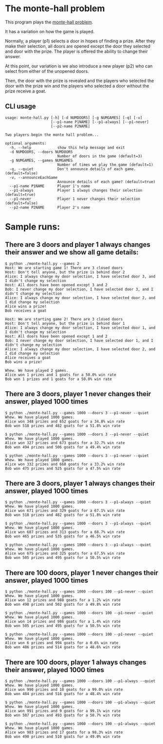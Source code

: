 # The monte-hall problem
This program plays the [monte-hall problem](https://en.wikipedia.org/wiki/Monty_Hall_problem).

It has a variation on how the game is played.

Normally, a player (p1) selects a door in hopes of finding a prize.
After they make their selection, all doors are opened except the door they selected and door with the prize.
The player is offered the ability to change their answer.

At this point, our variation is we also introduce a new player (p2) who can select from either of the unopened doors.

Then, the door with the prize is revealed and the players who selected the door with the prize win
and the players who selected a door without the prize receive a goat.

## CLI usage
```
usage: monte-hall.py [-h] [-d NUMDOORS] [-g NUMGAMES] [-q] [-v]
                     [--p1-name P1NAME] [--p1-always] [--p1-never]
                     [--p2-name P2NAME]

Two players begin the monte hall problem...

optional arguments:
  -h, --help            show this help message and exit
  -d NUMDOORS, --doors NUMDOORS
                        Number of doors in the game (default=3)
  -g NUMGAMES, --games NUMGAMES
                        Number of times we play the game (default=1)
  -q, --quiet           Don't announce details of each game. (default=false)
  -v, --announceEachGame
                        Announce details of each game? (default=true)
  --p1-name P1NAME      Player 1's name
  --p1-always           Player 1 always changes their selection (default=true)
  --p1-never            Player 1 never changes their selection (default=false)
  --p2-name P2NAME      Player 2's name
```


# Sample runs:

## There are 3 doors and player 1 always changes their answer and we show all game details:
```
$ python ./monte-hall.py --games 2
Host: We are starting game 1! There are 3 closed doors
Host: Don't tell anyone, but the prize is behind door 2
Alice: I always change my door selection, I have selected door 3, and I didn't change my selection
Host: All doors have been opened except 3 and 2
Bob: I never change my door selection, I have selected door 3, and I didn't change my selection
Alice: I always change my door selection, I have selected door 2, and I did change my selection
Alice wins a prize!
Bob receives a goat

Host: We are starting game 2! There are 3 closed doors
Host: Don't tell anyone, but the prize is behind door 1
Alice: I always change my door selection, I have selected door 1, and I didn't change my selection
Host: All doors have been opened except 1 and 2
Bob: I never change my door selection, I have selected door 1, and I didn't change my selection
Alice: I always change my door selection, I have selected door 2, and I did change my selection
Alice receives a goat
Bob wins a prize!

Whew. We have played 2 games.
Alice won 1 prizes and 1 goats for a 50.0% win rate
Bob won 1 prizes and 1 goats for a 50.0% win rate
```

## There are 3 doors, player 1 never changes their answer, played 1000 times
```
$ python ./monte-hall.py --games 1000 --doors 3 --p1-never --quiet
Whew. We have played 1000 games.
Alice won 348 prizes and 652 goats for a 34.8% win rate
Bob won 518 prizes and 482 goats for a 51.8% win rate
```

```
$ python ./monte-hall.py --games 1000 --doors 3 --p1-never --quiet
Whew. We have played 1000 games.
Alice won 327 prizes and 673 goats for a 32.7% win rate
Bob won 494 prizes and 506 goats for a 49.4% win rate
```

```
$ python ./monte-hall.py --games 1000 --doors 3 --p1-never --quiet
Whew. We have played 1000 games.
Alice won 332 prizes and 668 goats for a 33.2% win rate
Bob won 475 prizes and 525 goats for a 47.5% win rate
```

## There are 3 doors, player 1 always changes their answer, played 1000 times
```
$ python ./monte-hall.py --games 1000 --doors 3 --p1-always --quiet
Whew. We have played 1000 games.
Alice won 671 prizes and 329 goats for a 67.1% win rate
Bob won 518 prizes and 482 goats for a 51.8% win rate
```

```
$ python ./monte-hall.py --games 1000 --doors 3 --p1-always --quiet
Whew. We have played 1000 games.
Alice won 687 prizes and 313 goats for a 68.7% win rate
Bob won 465 prizes and 535 goats for a 46.5% win rate
```

```
$ python ./monte-hall.py --games 1000 --doors 3 --p1-always --quiet
Whew. We have played 1000 games.
Alice won 675 prizes and 325 goats for a 67.5% win rate
Bob won 505 prizes and 495 goats for a 50.5% win rate
```

## There are 100 doors, player 1 never changes their answer, played 1000 times
```
$ python ./monte-hall.py --games 1000 --doors 100 --p1-never --quiet
Whew. We have played 1000 games.
Alice won 12 prizes and 988 goats for a 1.2% win rate
Bob won 498 prizes and 502 goats for a 49.8% win rate
```

```
$ python ./monte-hall.py --games 1000 --doors 100 --p1-never --quiet
Whew. We have played 1000 games.
Alice won 14 prizes and 986 goats for a 1.4% win rate
Bob won 505 prizes and 495 goats for a 50.5% win rate
```

```
$ python ./monte-hall.py --games 1000 --doors 100 --p1-never --quiet
Whew. We have played 1000 games.
Alice won 6 prizes and 994 goats for a 0.6% win rate
Bob won 486 prizes and 514 goats for a 48.6% win rate
```

## There are 100 doors, player 1 always changes their answer, played 1000 times
```
$ python ./monte-hall.py --games 1000 --doors 100 --p1-always --quiet
Whew. We have played 1000 games.
Alice won 990 prizes and 10 goats for a 99.0% win rate
Bob won 484 prizes and 516 goats for a 48.4% win rate
```

```
$ python ./monte-hall.py --games 1000 --doors 100 --p1-always --quiet
Whew. We have played 1000 games.
Alice won 991 prizes and 9 goats for a 99.1% win rate
Bob won 507 prizes and 493 goats for a 50.7% win rate
```

```
$ python ./monte-hall.py --games 1000 --doors 100 --p1-always --quiet
Whew. We have played 1000 games.
Alice won 983 prizes and 17 goats for a 98.3% win rate
Bob won 490 prizes and 510 goats for a 49.0% win rate
```
